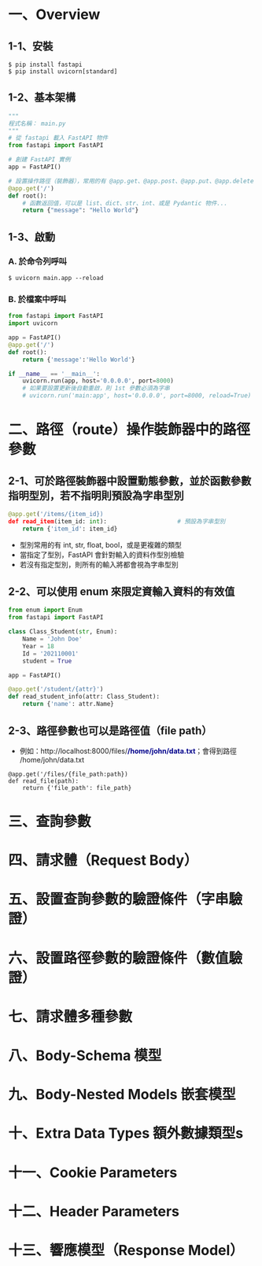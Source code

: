 # 一、Overview
## 1-1、安裝
```
$ pip install fastapi
$ pip install uvicorn[standard]
```
## 1-2、基本架構
```python
"""
程式名稱： main.py
"""
# 從 fastapi 載入 FastAPI 物件
from fastapi import FastAPI

# 創建 FastAPI 實例
app = FastAPI()

# 設置操作路徑（裝飾器），常用的有 @app.get、@app.post、@app.put、@app.delete
@app.get('/')                               
def root():
    # 函數返回值，可以是 list、dict、str、int、或是 Pydantic 物件...
    return {"message": "Hello World"}
```
## 1-3、啟動
### A. 於命令列呼叫
```
$ uvicorn main.app --reload
```
### B. 於檔案中呼叫
```python
from fastapi import FastAPI
import uvicorn

app = FastAPI()
@app.get('/')
def root():
    return {'message':'Hello World'}

if __name__ == '__main__':
    uvicorn.run(app, host='0.0.0.0', port=8000)
    # 如果要設置更新後自動重啟，則 1st 參數必須為字串
    # uvicorn.run('main:app', host='0.0.0.0', port=8000, reload=True)
```

# 二、路徑（route）操作裝飾器中的路徑參數
## 2-1、可於路徑裝飾器中設置動態參數，並於函數參數指明型別，若不指明則預設為字串型別
```python
@app.get('/items/{item_id})
def read_item(item_id: int):                    # 預設為字串型別
    return {'item_id': item_id}
```
- 型別常用的有 int, str, float, bool，或是更複雜的類型
- 當指定了型別，FastAPI 會針對輸入的資料作型別檢驗
- 若沒有指定型別，則所有的輸入將都會視為字串型別
## 2-2、可以使用 enum 來限定資輸入資料的有效值
```python
from enum import Enum
from fastapi import FastAPI

class Class_Student(str, Enum):
    Name = 'John Doe'
    Year = 18
    Id = '202110001'
    student = True

app = FastAPI()

@app.get('/student/{attr}')
def read_student_info(attr: Class_Student):
    return {'name': attr.Name}
```
## 2-3、路徑參數也可以是路徑值（file path）
- 例如：http://localhost:8000/files/<span style="font-weight:bolder;color:darkblue;">/home/john/data.txt</span>；會得到路徑 /home/john/data.txt
```pthon
@app.get('/files/{file_path:path})
def read_file(path):
    return {'file_path': file_path}
```

# 三、查詢參數

# 四、請求體（Request Body）

# 五、設置查詢參數的驗證條件（字串驗證）

# 六、設置路徑參數的驗證條件（數值驗證）

# 七、請求體多種參數

# 八、Body-Schema 模型

# 九、Body-Nested Models 嵌套模型

# 十、Extra Data Types 額外數據類型s

# 十一、Cookie Parameters

# 十二、Header Parameters

# 十三、響應模型（Response Model）
